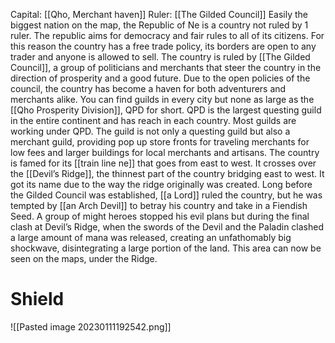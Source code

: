 Capital: [[Qho, Merchant haven]] Ruler: [[The Gilded Council]]
Easily the biggest nation on the map, the Republic of Ne is a country not ruled by 1 ruler. The republic aims for democracy and fair rules to all of its citizens. For this reason the country has a free trade policy, its borders are open to any trader and anyone is allowed to sell. The country is ruled by [[The Gilded Council]], a group of politicians and merchants that steer the country in the direction of prosperity and a good future.
Due to the open policies of the council, the country has become a haven for both adventurers and merchants alike. You can find guilds in every city but none as large as the [[Qho Prosperity Division]], QPD for short. QPD is the largest questing guild in the entire continent and has reach in each country. Most guilds are working under QPD. The guild is not only a questing guild but also a merchant guild, providing pop up store fronts for traveling merchants for low fees and larger buildings for local merchants and artisans.
The country is famed for its [[train line ne]] that goes from east to west. It crosses over the [[Devil’s Ridge]], the thinnest part of the country bridging east to west. It got its name due to the way the ridge originally was created. Long before the Gilded Council was established, [[a Lord]] ruled the country, but he was tempted by [[an Arch Devil]] to betray his country and take in a Fiendish Seed. A group of might heroes stopped his evil plans but during the final clash at Devil’s Ridge, when the swords of the Devil and the Paladin clashed a large amount of mana was released, creating an unfathomably big shockwave, disintegrating a large portion of the land. This area can now be seen on the maps, under the Ridge.

# Shield

![[Pasted image 20230111192542.png]]
